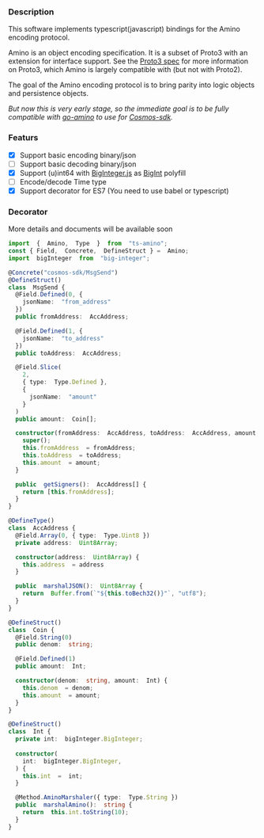 ### Description
This software implements typescript(javascript) bindings for the Amino encoding protocol.

Amino is an object encoding specification. It is a subset of Proto3 with
an extension for interface support.  See the [Proto3 spec](https://developers.google.com/protocol-buffers/docs/proto3)
for more information on Proto3, which Amino is largely compatible with (but not with Proto2).

The goal of the Amino encoding protocol is to bring parity into logic objects
and persistence objects.

*But  now this is very early stage, so the immediate goal is to be fully compatible with [go-amino](https://github.com/tendermint/go-amino) to use for [Cosmos-sdk](https://github.com/cosmos/cosmos-sdk).*

### Featurs
- [x] Support basic encoding binary/json
- [ ] Support basic decoding binary/json
- [x] Support (u)int64 with [BigInteger.js](https://github.com/peterolson/BigInteger.js) as [BigInt](https://developer.mozilla.org/en-US/docs/Web/JavaScript/Reference/Global_Objects/BigInt) polyfill
- [ ] Encode/decode Time type
- [x] Support decorator for ES7 (You need to use babel or typescript) 

### Decorator
More  details and documents will be available  soon
```typescript
import  {  Amino,  Type  }  from  "ts-amino";
const { Field,  Concrete,  DefineStruct } =  Amino;
import  bigInteger  from  "big-integer";

@Concrete("cosmos-sdk/MsgSend")
@DefineStruct()
class  MsgSend {
  @Field.Defined(0, {
    jsonName:  "from_address"
  })
  public fromAddress:  AccAddress;

  @Field.Defined(1, {
    jsonName:  "to_address"
  })
  public toAddress:  AccAddress;

  @Field.Slice(
    2,
    { type:  Type.Defined },
    {
      jsonName:  "amount"
    }
  )
  public amount:  Coin[];

  constructor(fromAddress:  AccAddress, toAddress:  AccAddress, amount:  Coin[]) {
    super();
    this.fromAddress  = fromAddress;
    this.toAddress  = toAddress;
    this.amount  = amount;
  }

  public  getSigners():  AccAddress[] {
    return [this.fromAddress];
  }
}

@DefineType()
class  AccAddress {
  @Field.Array(0, { type:  Type.Uint8 })
  private address:  Uint8Array;

  constructor(address:  Uint8Array) {
    this.address  = address
  }

  public  marshalJSON():  Uint8Array {
    return  Buffer.from(`"${this.toBech32()}"`, "utf8");
  }
}

@DefineStruct()
class  Coin {
  @Field.String(0)
  public denom:  string;

  @Field.Defined(1)
  public amount:  Int;

  constructor(denom:  string, amount:  Int) {
    this.denom  = denom;
    this.amount  = amount;
  }
}

@DefineStruct()
class  Int {
  private int:  bigInteger.BigInteger;
  
  constructor(
    int:  bigInteger.BigInteger,
  ) {
    this.int  =  int;
  }

  @Method.AminoMarshaler({ type:  Type.String })
  public  marshalAmino():  string {
    return  this.int.toString(10);
  }
}
```
